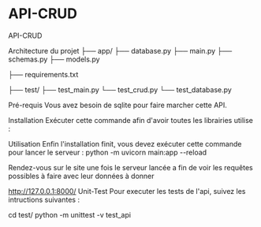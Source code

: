 # API-CRUD
API-CRUD


Architecture du projet
├── app/
        ├── database.py
        ├── main.py
        ├── schemas.py
        ├── models.py


├── requirements.txt

├── test/
         ├── test_main.py
         └── test_crud.py
         └── test_database.py

Pré-requis
Vous avez besoin de sqlite pour faire marcher cette API.

Installation
Exécuter cette commande afin d'avoir toutes les librairies utilise :


Utilisation
Enfin l'installation finit, vous devez exécuter cette commande pour lancer le serveur :
python -m uvicorn main:app --reload

Rendez-vous sur le site une fois le serveur lancée a fin de voir les requêtes possibles à faire avec leur données à donner

http://127.0.0.1:8000/
Unit-Test
Pour executer les tests de l'api, suivez les intructions suivantes :

cd test/
python -m unittest -v test_api
